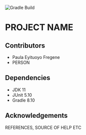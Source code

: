 ![Gradle Build](https://github.com/nu-cs-sqe/course-project-20242510-team-05/actions/workflows/main.yml/badge.svg)
# PROJECT NAME

## Contributors
- Paula Eyituoyo Fregene
- PERSON

## Dependencies
- JDK 11
- JUnit 5.10
- Gradle 8.10

## Acknowledgements
REFERENCES, SOURCE OF HELP ETC
